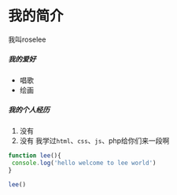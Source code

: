 
# 我的简介
我叫roselee
##### 我的爱好
 * 唱歌
 * 绘画

##### 我的个人经历
 1. 没有
 2. 没有
我学过`html`、`css`、`js`、php给你们来一段啊
 ```javascript
 function lee(){
  console.log('hello welcome to lee world')
}

lee()
 ```